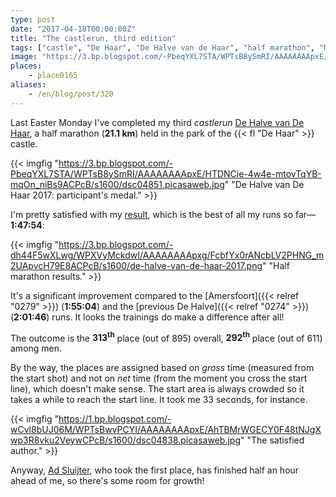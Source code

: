```yaml
---
type: post
date: "2017-04-18T00:00:00Z"
title: "The castlerun, third edition"
tags: ["castle", "De Haar", "De Halve van de Haar", "half marathon", "Netherlands", "running", "sport"]
image: "https://3.bp.blogspot.com/-PbeqYXL7STA/WPTsB8ySmRI/AAAAAAAApxE/HTDNCie-4w4e-mtovTqYB-mqOn_niBs9ACPcB/s1600/dsc04851.picasaweb.jpg"
places:
    - place0165
aliases:
    - /en/blog/post/320
---
```


Last Easter Monday I've completed my third *castlerun* [De Halve van De Haar](http://www.dehalvevandehaar.nl/), a half marathon (**21.1 km**) held in the park of the {{< fl "De Haar" >}} castle.

<!--more-->

{{< imgfig "https://3.bp.blogspot.com/-PbeqYXL7STA/WPTsB8ySmRI/AAAAAAAApxE/HTDNCie-4w4e-mtovTqYB-mqOn_niBs9ACPcB/s1600/dsc04851.picasaweb.jpg" "De Halve van De Haar 2017: participant's medal." >}}

I'm pretty satisfied with my [result](https://evenementen.uitslagen.nl/2017/dehalvevandehaar/details.php?s=380), which is the best of all my runs so far—**1:47:54**:

{{< imgfig "https://3.bp.blogspot.com/-dh44F5wXLwg/WPXVyMckdwI/AAAAAAAApxg/FcbfYx0rANcbLV2PHNG_m2UApvcH79E8ACPcB/s1600/de-halve-van-de-haar-2017.png" "Half marathon results." >}}

It's a significant improvement compared to the [Amersfoort]({{< relref "0279" >}}) (**1:55:04**) and the [previous De Halve]({{< relref "0274" >}}) (**2:01:46**) runs. It looks the trainings do make a difference after all!

The outcome is the **313<sup>th</sup>** place (out of 895) overall, **292<sup>th</sup>** place (out of 611) among men.

By the way, the places are assigned based on *gross* time (measured from the start shot) and not on *net* time (from the moment you cross the start line), which doesn't make sense. The start area is always crowded so it takes a while to reach the start line. It took me 33 seconds, for instance.

{{< imgfig "https://1.bp.blogspot.com/-wCvl8bUJ06M/WPTsBwvPCYI/AAAAAAAApxE/AhTBMrWGECY0F48tNJgXwp3R8vku2VeywCPcB/s1600/dsc04838.picasaweb.jpg" "The satisfied author." >}}

Anyway, [Ad Sluijter](https://evenementen.uitslagen.nl/2017/dehalvevandehaar/details.php?s=4), who took the first place, has finished half an hour ahead of me, so there's some room for growth!
